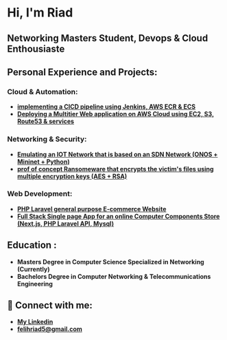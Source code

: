 <h1>Hi, I'm Riad</h1>
<h2>Networking Masters Student, Devops & Cloud Enthousiaste</h2>
<h2>Personal Experience and Projects: </h2>
<h3>Cloud & Automation:</h3>

- <b>[implementing a CICD pipeline using Jenkins, AWS ECR & ECS](https://github.com/riad-999/Jenkins-CICD-pipeline)</b>
- <b>[Deploying a Multitier Web application on AWS Cloud using EC2, S3, Route53 & services](https://github.com/riad-999/vprofile-aws/blob/main/Readme.pdf)</b>

<h3>Networking & Security:</h3>

- <b>[Emulating an IOT Network that is based on an SDN Network (ONOS + Mininet + Python)](https://github.com/riad-999/Mininet-SDN-IOT)</b>
- <b>[prof of concept Ransomeware that encrypts the victim's files using multiple encryption keys (AES + RSA)](https://github.com/riad-999/File-Cryptography-Ransomware)</b>


<h3>Web Development:</h3>

- <b>[PHP Laravel general purpose E-commerce Website](https://github.com/riad-999/riad-999/blob/main/projects/ecomm-demo.md)</b>
- <b>[Full Stack Single page App for an online Computer Components Store (Next.js, PHP Laravel API, Mysql)](https://github.com/riad-999/riad-999/blob/main/projects/tech-store.md)</b>

<h2>Education : </h2>

- <b>Masters Degree in Computer Science Specialized in Networking (Currently)</b>
- <b>Bachelors Degree in Computer Networking & Telecommunications Engineering</b>

<h2> 🤳 Connect with me:</h2>

- <b>[My Linkedin](https://linkedin.com/in/riad-felih)</b>
- <b>felihriad5@gmail.com</b>
